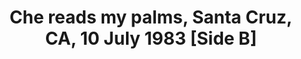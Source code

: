 ---
layout: manifest
title: Che reads my palms, Santa Cruz, CA, 10 July 1983 [Side B]
manifest_name: che-reads-my-palms-santa-cruz-ca-10-july-1983-side-b-

---